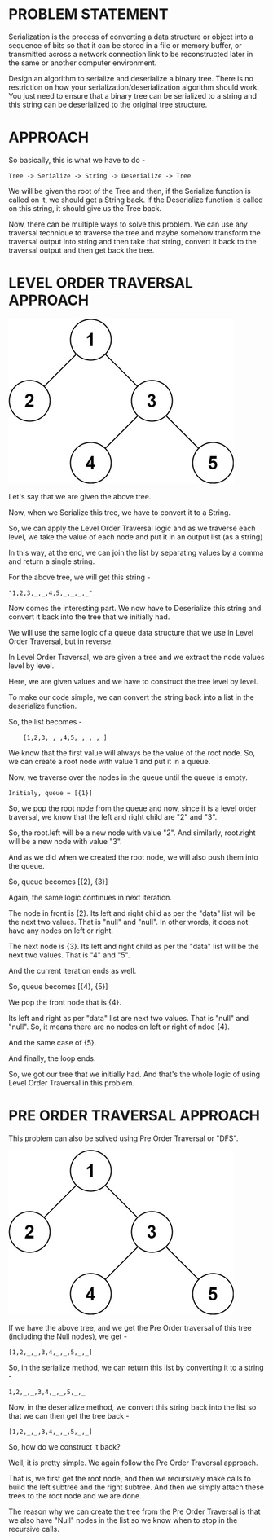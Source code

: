# PROBLEM STATEMENT

Serialization is the process of converting a data structure or object into a sequence of bits so that it can be stored in a file or memory buffer, or transmitted across a network connection link to be reconstructed later in the same or another computer environment.

Design an algorithm to serialize and deserialize a binary tree. There is no restriction on how your serialization/deserialization algorithm should work. You just need to ensure that a binary tree can be serialized to a string and this string can be deserialized to the original tree structure.

# APPROACH

So basically, this is what we have to do -

    Tree -> Serialize -> String -> Deserialize -> Tree

We will be given the root of the Tree and then, if the Serialize function is called on it, we should get a String back. If the Deserialize function is called on this string, it should give us the Tree back.

Now, there can be multiple ways to solve this problem. We can use any traversal technique to traverse the tree and maybe somehow transform the traversal output into string and then take that string, convert it back to the traversal output and then get back the tree.

# LEVEL ORDER TRAVERSAL APPROACH

![alt text](image.png)

Let's say that we are given the above tree.

Now, when we Serialize this tree, we have to convert it to a String.

So, we can apply the Level Order Traversal logic and as we traverse each level, we take the value of each node and put it in an output list (as a string)

In this way, at the end, we can join the list by separating values by a comma and return a single string.

For the above tree, we will get this string - 

    "1,2,3,_,_,4,5,_,_,_,_"

Now comes the interesting part. We now have to Deserialize this string and convert it back into the tree that we initially had.

We will use the same logic of a queue data structure that we use in Level Order Traversal, but in reverse.

In Level Order Traversal, we are given a tree and we extract the node values level by level.

Here, we are given values and we have to construct the tree level by level.

To make our code simple, we can convert the string back into a list in the deserialize function.

So, the list becomes - 

        [1,2,3,_,_,4,5,_,_,_,_]

We know that the first value will always be the value of the root node. So, we can create a root node with value 1 and put it in a queue.

Now, we traverse over the nodes in the queue until the queue is empty.

    Initialy, queue = [{1}]

So, we pop the root node from the queue and now, since it is a level order traversal, we know that the left and right child are "2" and "3".

So, the root.left will be a new node with value "2". And similarly, root.right will be a new node with value "3".

And as we did when we created the root node, we will also push them into the queue.

So, queue becomes [{2}, {3}]

Again, the same logic continues in next iteration.

The node in front is {2}. Its left and right child as per the "data" list will be the next two values. That is "null" and "null". In other words, it does not have any nodes on left or right.

The next node is {3}.  Its left and right child as per the "data" list will be the next two values. That is "4" and "5".

And the current iteration ends as well.

So, queue becomes [{4}, {5}]

We pop the front node that is {4}.

Its left and right as per "data" list are next two values. That is "null" and "null". So, it means there are no nodes on left or right of ndoe {4}.

And the same case of {5}.

And finally, the loop ends.

So, we got our tree that we initially had. And that's the whole logic of using Level Order Traversal in this problem.

# PRE ORDER TRAVERSAL APPROACH

This problem can also be solved using Pre Order Traversal or "DFS".

![alt text](image.png)

If we have the above tree, and we get the Pre Order traversal of this tree (including the Null nodes), we get - 

    [1,2,_,_,3,4,_,_,5,_,_]

So, in the serialize method, we can return this list by converting it to a string -

    1,2,_,_,3,4,_,_,5,_,_

Now, in the deserialize method, we convert this string back into the list so that we can then get the tree back - 

    [1,2,_,_,3,4,_,_,5,_,_]

So, how do we construct it back?

Well, it is pretty simple. We again follow the Pre Order Traversal approach.

That is, we first get the root node, and then we recursively make calls to build the left subtree and the right subtree. And then we simply attach these trees to the root node and we are done.

The reason why we can create the tree from the Pre Order Traversal is that we also have "Null" nodes in the list so we know when to stop in the recursive calls.

